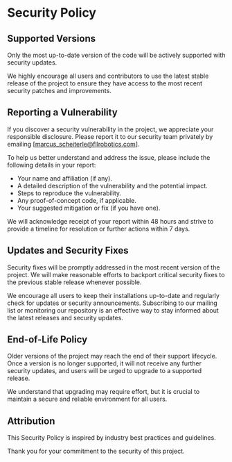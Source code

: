 # Security Policy

## Supported Versions

Only the most up-to-date version of the code will be actively supported with security updates.

We highly encourage all users and contributors to use the latest stable release of the project to ensure they have access to the most recent security patches and improvements.

## Reporting a Vulnerability

If you discover a security vulnerability in the project, we appreciate your responsible disclosure. Please report it to our security team privately by emailing [marcus_scheiterle@fllrobotics.com]. 

To help us better understand and address the issue, please include the following details in your report:

- Your name and affiliation (if any).
- A detailed description of the vulnerability and the potential impact.
- Steps to reproduce the vulnerability.
- Any proof-of-concept code, if applicable.
- Your suggested mitigation or fix (if you have one).

We will acknowledge receipt of your report within 48 hours and strive to provide a timeline for resolution or further actions within 7 days.

## Updates and Security Fixes

Security fixes will be promptly addressed in the most recent version of the project. We will make reasonable efforts to backport critical security fixes to the previous stable release whenever possible.

We encourage all users to keep their installations up-to-date and regularly check for updates or security announcements. Subscribing to our mailing list or monitoring our repository is an effective way to stay informed about the latest releases and security updates.

## End-of-Life Policy

Older versions of the project may reach the end of their support lifecycle. Once a version is no longer supported, it will not receive any further security updates, and users will be urged to upgrade to a supported release.

We understand that upgrading may require effort, but it is crucial to maintain a secure and reliable environment for all users.

## Attribution

This Security Policy is inspired by industry best practices and guidelines.

Thank you for your commitment to the security of this project.

